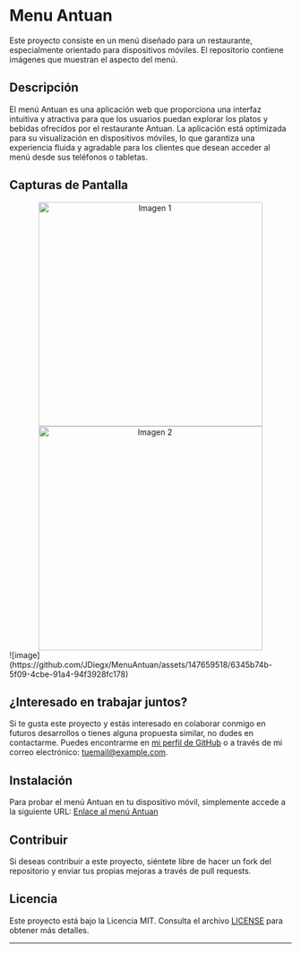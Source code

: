 # Menu Antuan

Este proyecto consiste en un menú diseñado para un restaurante, especialmente orientado para dispositivos móviles. El repositorio contiene imágenes que muestran el aspecto del menú.

## Descripción

El menú Antuan es una aplicación web que proporciona una interfaz intuitiva y atractiva para que los usuarios puedan explorar los platos y bebidas ofrecidos por el restaurante Antuan. La aplicación está optimizada para su visualización en dispositivos móviles, lo que garantiza una experiencia fluida y agradable para los clientes que desean acceder al menú desde sus teléfonos o tabletas.

## Capturas de Pantalla

<div align="center">
  <img src="https://github.com/JDiegx/MenuAntuan/assets/147659518/ad7728d7-a2d4-44cc-ae5f-67bbe00b03ec" width="400" alt="Imagen 1">
  <img src="https://github.com/JDiegx/MenuAntuan/assets/147659518/d41efa13-d24b-4712-ba6d-ec81f31b7f55" width="400" alt="Imagen 2">
</div>
![image](https://github.com/JDiegx/MenuAntuan/assets/147659518/6345b74b-5f09-4cbe-91a4-94f3928fc178)




## ¿Interesado en trabajar juntos?

Si te gusta este proyecto y estás interesado en colaborar conmigo en futuros desarrollos o tienes alguna propuesta similar, no dudes en contactarme. Puedes encontrarme en [mi perfil de GitHub](https://github.com/JDiegx) o a través de mi correo electrónico: [tuemail@example.com](mailto:tuemail@example.com).

## Instalación

Para probar el menú Antuan en tu dispositivo móvil, simplemente accede a la siguiente URL: [Enlace al menú Antuan](https://menu-antuan.vercel.app/)

## Contribuir

Si deseas contribuir a este proyecto, siéntete libre de hacer un fork del repositorio y enviar tus propias mejoras a través de pull requests.

## Licencia

Este proyecto está bajo la Licencia MIT. Consulta el archivo [LICENSE](LICENSE) para obtener más detalles.

---


